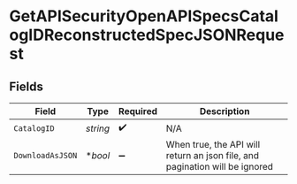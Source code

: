 # GetAPISecurityOpenAPISpecsCatalogIDReconstructedSpecJSONRequest


## Fields

| Field                                                                       | Type                                                                        | Required                                                                    | Description                                                                 |
| --------------------------------------------------------------------------- | --------------------------------------------------------------------------- | --------------------------------------------------------------------------- | --------------------------------------------------------------------------- |
| `CatalogID`                                                                 | *string*                                                                    | :heavy_check_mark:                                                          | N/A                                                                         |
| `DownloadAsJSON`                                                            | **bool*                                                                     | :heavy_minus_sign:                                                          | When true, the API will return an json file, and pagination will be ignored |